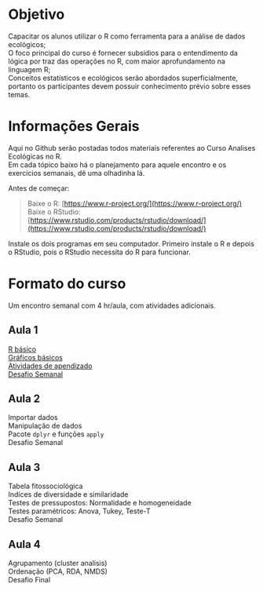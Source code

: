 # Objetivo 

Capacitar os alunos utilizar o R como ferramenta para a análise de dados ecológicos;  
O foco principal do curso é fornecer subsídios para o entendimento da lógica por traz das operações no R, com maior aprofundamento na linguagem R;  
Conceitos estatísticos e ecológicos serão abordados superficialmente, portanto os participantes devem possuir conhecimento prévio sobre esses temas.  

# Informações Gerais

Aqui no Github serão postadas todos materiais referentes ao Curso Analises Ecológicas no R.   
Em cada tópico baixo há o planejamento para aquele encontro e os exercícios semanais, dê uma olhadinha lá.  

Antes de começar:  

> Baixe o R: [https://www.r-project.org/](https://www.r-project.org/)
Baixe o RStudio: [https://www.rstudio.com/products/rstudio/download/](https://www.rstudio.com/products/rstudio/download/)

Instale os dois programas em seu computador. Primeiro instale o R e depois o RStudio, pois o RStudio necessita do R para funcionar.

# Formato do curso

Um encontro semanal com 4 hr/aula, com atividades adicionais.

## Aula 1

[R básico](https://github.com/avrodrigues/avrodrigues.github.io/blob/master/Aula%201/R%20b%C3%A1sico.pdf)  
[Gráficos básicos](https://github.com/avrodrigues/avrodrigues.github.io/blob/master/Aula%201/Gr%C3%A1ficosMarkdown.md)  
[Atividades de apendizado](https://github.com/avrodrigues/avrodrigues.github.io/blob/master/Aula%201/Atividade_de_aprendizado.md)  
[Desafio Semanal](https://github.com/avrodrigues/avrodrigues.github.io/blob/master/Aula%201/Desafio_Aula_1.md)  

## Aula 2 

Importar dados  
Manipulação de dados  
Pacote `dplyr` e funções `apply`  
Desafio Semanal  

## Aula 3

Tabela fitossociológica  
Indíces de diversidade e similaridade  
Testes de pressupostos: Normalidade e homogeneidade  
Testes paramétricos: Anova, Tukey, Teste-T  
Desafio Semanal  

## Aula 4

Agrupamento (cluster analisis)  
Ordenação (PCA, RDA, NMDS)  
Desafio Final  






